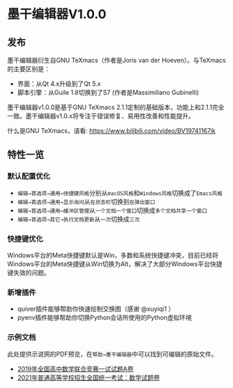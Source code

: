 # 墨干编辑器V1.0.0
## 发布
墨干编辑器衍生自GNU TeXmacs（作者是Joris van der Hoeven）。与TeXmacs的主要区别是：
+ 界面：从Qt 4.x升级到了Qt 5.x
+ 脚本引擎：从Guile 1.8切换到了S7 (作者是Massimiliano Gubinelli)

墨干编辑器v1.0.0是基于GNU TeXmacs 2.1.1定制的基础版本，功能上和2.1.1完全一致。墨干编辑器v1.0.x将专注于错误修复、易用性改善和性能提升。

什么是GNU TeXmacs，请看: https://www.bilibili.com/video/BV19741167ik

## 特性一览 
### 默认配置优化
+ `编辑→首选项→通用→快捷键风格`分别从`macOS风格`和`Windows风格`切换成了`Emacs风格`
+ `编辑→首选项→通用→显示询问`从`在状态栏`切换到`在弹出窗口`
+ `编辑→首选项→通用→缓冲区管理`从`一个文档一个窗口`切换成`多个文档共享一个窗口`
+ `编辑→首选项→其它→执行文档更新`从`一次`切换成`三次`

### 快捷键优化
Windows平台的Meta快捷键默认是Win，多数和系统快捷键冲突，目前已经将Windows平台的Meta快捷键从Win切换为Alt，解决了大部分Windows平台快捷键失效的问题。

### 新增插件
+ quiver插件能够帮助你快速绘制交换图（感谢 @xuyiqi1 ）
+ pyenv插件能够帮助你切换Python会话所使用的Python虚拟环境

### 示例文档
此处提供示说网的PDF预览，在`帮助→墨干编辑器`中可以找到可编辑的原始文件。

+ [2019年全国高中数学联合竞赛一试试题A卷](https://www.slidestalk.com/u282/2019A39734)
+ [2021年普通高等学校招生全国统一考试：数学试题卷](https://www.slidestalk.com/u282/zjmath202182681)
